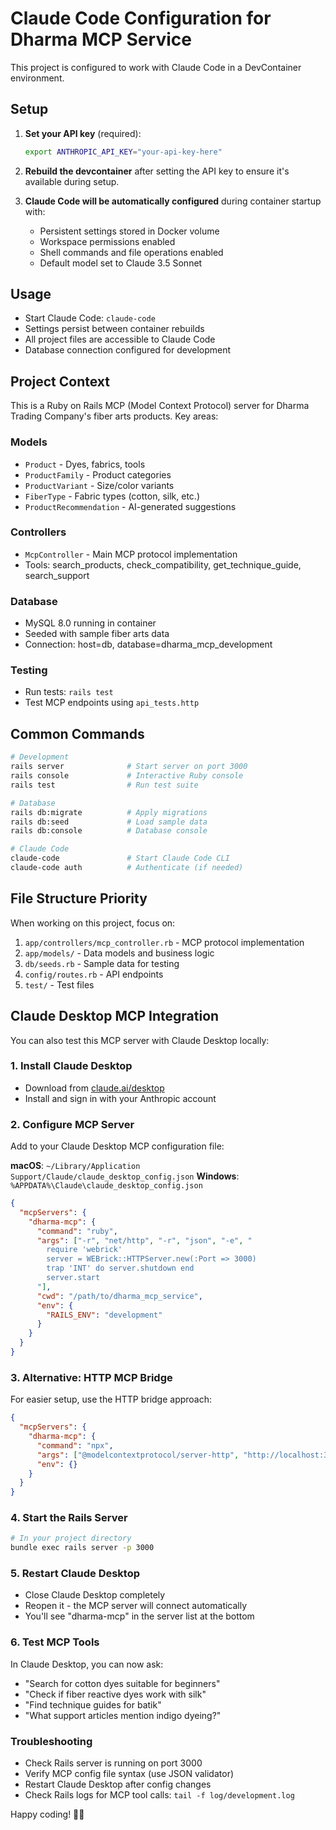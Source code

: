 # Claude Code Configuration for Dharma MCP Service

This project is configured to work with Claude Code in a DevContainer environment.

## Setup

1. **Set your API key** (required):
   ```bash
   export ANTHROPIC_API_KEY="your-api-key-here"
   ```

2. **Rebuild the devcontainer** after setting the API key to ensure it's available during setup.

3. **Claude Code will be automatically configured** during container startup with:
   - Persistent settings stored in Docker volume
   - Workspace permissions enabled
   - Shell commands and file operations enabled
   - Default model set to Claude 3.5 Sonnet

## Usage

- Start Claude Code: `claude-code`
- Settings persist between container rebuilds
- All project files are accessible to Claude Code
- Database connection configured for development

## Project Context

This is a Ruby on Rails MCP (Model Context Protocol) server for Dharma Trading Company's fiber arts products. Key areas:

### Models
- `Product` - Dyes, fabrics, tools
- `ProductFamily` - Product categories  
- `ProductVariant` - Size/color variants
- `FiberType` - Fabric types (cotton, silk, etc.)
- `ProductRecommendation` - AI-generated suggestions

### Controllers
- `McpController` - Main MCP protocol implementation
- Tools: search_products, check_compatibility, get_technique_guide, search_support

### Database
- MySQL 8.0 running in container
- Seeded with sample fiber arts data
- Connection: host=db, database=dharma_mcp_development

### Testing
- Run tests: `rails test`
- Test MCP endpoints using `api_tests.http`

## Common Commands

```bash
# Development
rails server              # Start server on port 3000
rails console             # Interactive Ruby console
rails test                # Run test suite

# Database
rails db:migrate          # Apply migrations
rails db:seed             # Load sample data
rails db:console          # Database console

# Claude Code
claude-code               # Start Claude Code CLI
claude-code auth          # Authenticate (if needed)
```

## File Structure Priority

When working on this project, focus on:
1. `app/controllers/mcp_controller.rb` - MCP protocol implementation
2. `app/models/` - Data models and business logic
3. `db/seeds.rb` - Sample data for testing
4. `config/routes.rb` - API endpoints
5. `test/` - Test files

## Claude Desktop MCP Integration

You can also test this MCP server with Claude Desktop locally:

### 1. Install Claude Desktop
- Download from [claude.ai/desktop](https://claude.ai/desktop)
- Install and sign in with your Anthropic account

### 2. Configure MCP Server
Add to your Claude Desktop MCP configuration file:

**macOS**: `~/Library/Application Support/Claude/claude_desktop_config.json`
**Windows**: `%APPDATA%\Claude\claude_desktop_config.json`

```json
{
  "mcpServers": {
    "dharma-mcp": {
      "command": "ruby",
      "args": ["-r", "net/http", "-r", "json", "-e", "
        require 'webrick'
        server = WEBrick::HTTPServer.new(:Port => 3000)
        trap 'INT' do server.shutdown end
        server.start
      "],
      "cwd": "/path/to/dharma_mcp_service",
      "env": {
        "RAILS_ENV": "development"
      }
    }
  }
}
```

### 3. Alternative: HTTP MCP Bridge
For easier setup, use the HTTP bridge approach:

```json
{
  "mcpServers": {
    "dharma-mcp": {
      "command": "npx",
      "args": ["@modelcontextprotocol/server-http", "http://localhost:3000/mcp"],
      "env": {}
    }
  }
}
```

### 4. Start the Rails Server
```bash
# In your project directory
bundle exec rails server -p 3000
```

### 5. Restart Claude Desktop
- Close Claude Desktop completely
- Reopen it - the MCP server will connect automatically
- You'll see "dharma-mcp" in the server list at the bottom

### 6. Test MCP Tools
In Claude Desktop, you can now ask:
- "Search for cotton dyes suitable for beginners"
- "Check if fiber reactive dyes work with silk"
- "Find technique guides for batik"
- "What support articles mention indigo dyeing?"

### Troubleshooting
- Check Rails server is running on port 3000
- Verify MCP config file syntax (use JSON validator)
- Restart Claude Desktop after config changes
- Check Rails logs for MCP tool calls: `tail -f log/development.log`

Happy coding! 🧵✨